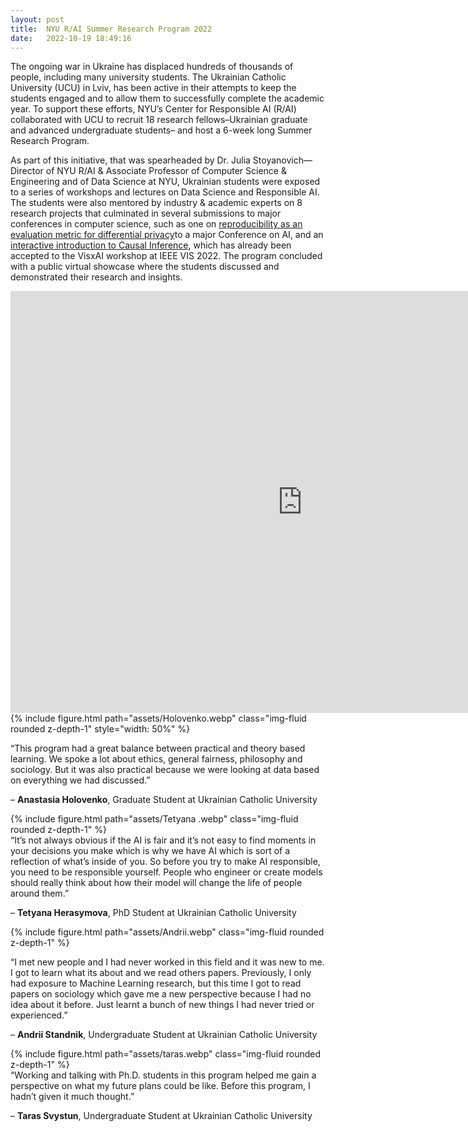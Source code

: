 ```yaml
---
layout: post
title:  NYU R/AI Summer Research Program 2022
date:   2022-10-19 18:49:16
---
```

The ongoing war in Ukraine has displaced hundreds of thousands of people, including many university students. The Ukrainian Catholic University (UCU) in Lviv, has been active in their attempts to keep the students engaged and to allow them to successfully complete the academic year. To support these efforts, NYU’s Center for Responsible AI (R/AI) collaborated with UCU to recruit 18 research fellows–Ukrainian graduate and advanced undergraduate students– and host a 6-week long Summer Research Program.

As part of this initiative, that was spearheaded by Dr. Julia Stoyanovich—Director of NYU R/AI & Associate Professor of Computer Science & Engineering and of Data Science at NYU, Ukrainian students were exposed to a series of workshops and lectures on Data Science and Responsible AI. The students were also mentored by industry & academic experts on 8 research projects that culminated in several submissions to major conferences in computer science, such as one on [reproducibility as an evaluation metric for differential privacy](https://arxiv.org/pdf/2208.12700.pdf)to a major Conference on AI, and an [interactive introduction to Causal Inference](https://lbynum.github.io/interactive-causal-inference/), which has already been accepted to the VisxAI workshop at IEEE VIS 2022. The program concluded with a public virtual showcase where the students discussed and demonstrated their research and insights. 

<iframe width="933" height="675" src="https://www.youtube.com/embed/hM4eRWO5DNI" title="NYU R/AI Summer 2022 Research Program - Project Showcase" frameborder="0" allow="accelerometer; autoplay; clipboard-write; encrypted-media; gyroscope; picture-in-picture; web-share" allowfullscreen></iframe>

<div class="row mt-3">
    <div class="col-sm mt-3 mt-md-0">
        {% include figure.html path="assets/Holovenko.webp" class="img-fluid rounded z-depth-1" style="width: 50%" %}
    </div>
</div>


“This program had a great balance between practical and theory based learning. We spoke a lot about ethics, general fairness,  philosophy and sociology. But it was also practical because we were looking at data based on everything we had discussed.”

– **Anastasia Holovenko**, Graduate Student at Ukrainian Catholic University


<div class="row mt-3">
    <div class="col-sm mt-3 mt-md-0">
        {% include figure.html path="assets/Tetyana   .webp" class="img-fluid rounded z-depth-1" %}
    </div>
</div>
“It’s not always obvious if the AI is fair and it’s not easy to find moments in your decisions you make which is why we have AI which is sort of a reflection of what’s inside of you. So before you try to make AI responsible, you need to be responsible yourself. People who engineer or create models should really think about how their model will change the life of people around them.”

– **Tetyana Herasymova**, PhD Student at Ukrainian Catholic University
<div class="row mt-3">
    <div class="col-sm mt-3 mt-md-0">
        {% include figure.html path="assets/Andrii.webp" class="img-fluid rounded z-depth-1" %}
    </div>
</div>

“I met new people and I had never worked in this field and it was new to me. I got to learn what its about and we read others papers. Previously, I only had exposure to Machine Learning research, but this time I got to read papers on sociology which gave me a new perspective because I had no idea about it before. Just learnt a bunch of new things I had never tried or experienced.” 

– **Andrii Standnik**, Undergraduate Student at Ukrainian Catholic University

<div class="row mt-3">
    <div class="col-sm mt-3 mt-md-0">
        {% include figure.html path="assets/taras.webp" class="img-fluid rounded z-depth-1" %}
    </div>
</div>
“Working and talking with Ph.D. students in this program helped me gain a perspective on what my future plans could be like. Before this program, I hadn’t given it much thought.”

– **Taras Svystun**, Undergraduate Student at Ukrainian Catholic University

